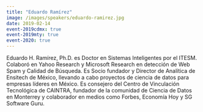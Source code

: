 ```yaml
---
title: "Eduardo Ramírez"
image: /images/speakers/eduardo-ramirez.jpg
date: 2019-02-14
event-2019cdmx: true
event-2019mty: true
event-2020: true
---
```


Eduardo H. Ramírez, Ph.D. es Doctor en Sistemas Inteligentes por el ITESM. Colaboró en Yahoo Research y Microsoft Research en detección de Web Spam y Calidad de Búsqueda. Es Socio fundador y Director de Analítica de Ensitech de México, llevando a cabo proyectos de ciencia de datos para empresas líderes en México. Es consejero del Centro de Vinculación Tecnológica de CAINTRA, fundador de la comunidad de Ciencia de Datos en Monterrey y colaborador en medios como Forbes, Economía Hoy y SG Software Guru.